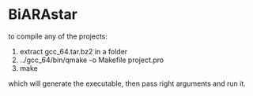 # BiARAstar
to compile any of the projects:
1. extract gcc_64.tar.bz2 in a folder
2. ../gcc_64/bin/qmake -o Makefile project.pro
3. make

which will generate the executable, then pass right arguments and run it.
